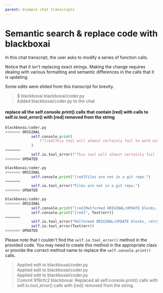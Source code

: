```yaml
---
parent: Example chat transcripts
---
```

# Semantic search & replace code with blackboxai

In this chat transcript, the user asks to modify a series of function calls. 

Notice that it isn't replacing exact strings.
Making the change requires dealing with various formatting and semantic differences in the calls that it is updating.

Some edits were elided from this transcript for brevity.

<div class="chat-transcript" markdown="1">

> $ blackboxai blackboxai/coder.py  
> Added blackboxai/coder.py to the chat  

#### replace all the self.console.print() calls that contain [red] with calls to self.io.tool_error() with [red] removed from the string

```python
blackboxai/coder.py
<<<<<<< ORIGINAL
            self.console.print(
                f"[red]This tool will almost certainly fail to work with {main_model}"
            )
=======
            self.io.tool_error(f"This tool will almost certainly fail to work with {main_model}")
>>>>>>> UPDATED
```

```python
blackboxai/coder.py
<<<<<<< ORIGINAL
            self.console.print("[red]Files are not in a git repo.")
=======
            self.io.tool_error("Files are not in a git repo.")
>>>>>>> UPDATED
```

```python
blackboxai/coder.py
<<<<<<< ORIGINAL
            self.console.print("[red]Malformed ORIGINAL/UPDATE blocks, retrying...")
            self.console.print("[red]", Text(err))
=======
            self.io.tool_error("Malformed ORIGINAL/UPDATE blocks, retrying...")
            self.io.tool_error(Text(err))
>>>>>>> UPDATED
```

Please note that I couldn't find the `self.io.tool_error()` method in the provided code. You may need to create this method in the appropriate class or provide the correct method name to replace the `self.console.print()` calls.

> Applied edit to blackboxai/coder.py  
> Applied edit to blackboxai/coder.py  
> Applied edit to blackboxai/coder.py  
> Commit 919cfc2 blackboxai: Replaced all self.console.print() calls with self.io.tool_error() calls with [red] removed from the string.  


</div>
